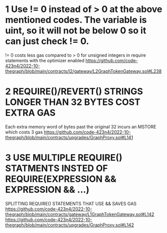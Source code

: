    # 1 Use != 0 instead of > 0 at the above mentioned codes. The variable is uint, so it will not be below 0 so it can just check != 0.
!= 0 costs less gas compared to > 0 for unsigned integers in require statements with the optimizer enabled
https://github.com/code-423n4/2022-10-thegraph/blob/main/contracts/l2/gateway/L2GraphTokenGateway.sol#L238
# 2  REQUIRE()/REVERT() STRINGS LONGER THAN 32 BYTES COST EXTRA GAS
Each extra memory word of bytes past the original 32 incurs an MSTORE which costs 3 gas
https://github.com/code-423n4/2022-10-thegraph/blob/main/contracts/upgrades/GraphProxy.sol#L141


# 3  USE MULTIPLE REQUIRE() STATMENTS INSTED OF REQUIRE(EXPRESSION && EXPRESSION && ...)
SPLITTING REQUIRE() STATEMENTS THAT USE && SAVES GAS
https://github.com/code-423n4/2022-10-thegraph/blob/main/contracts/gateway/L1GraphTokenGateway.sol#L142
https://github.com/code-423n4/2022-10-thegraph/blob/main/contracts/upgrades/GraphProxy.sol#L142